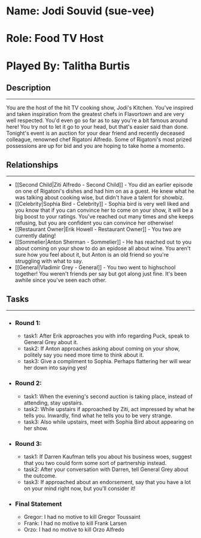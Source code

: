 # Name: Jodi Souvid (sue-vee)
# Role: Food TV Host
# Played By: Talitha Burtis

## Description
---
You are the host of the hit TV cooking show, Jodi's Kitchen. You've inspired and taken inspiration from the greatest chefs in Flavortown and are very well respected. You'd even go so far as to say you're a bit famous around here! You try not to let it go to your head, but that's easier said than done. Tonight's event is an auction for your dear friend and recently deceased colleague, renowned chef Rigatoni Alfredo. Some of Rigatoni's most prized possessions are up for bid and you are hoping to take home a momento.

## Relationships
---
- [[Second Child|Ziti Alfredo - Second Child]] - You did an earlier episode on one of Rigatoni's dishes and had him on as a guest. He knew what he was talking about cooking wise, but didn't have a talent for showbiz.
- [[Celebrity|Sophia Bird - Celebrity]] - Sophia bird is very well liked and you know that if you can convince her to come on your show, it will be a big boost to your ratings. You've reached out many times and she keeps refusing, but you are confident you can convince her otherwise!
- [[Restaurant Owner|Erik Howell - Restaurant Owner]] - You two are currently dating!
- [[Sommelier|Anton Sherman - Sommelier]] - He has reached out to you about coming on your show to do an epidose all about wine. You aren't sure how you feel about it, but Anton is an old friend so you're struggling with what to say.
- [[General|Vladimir Grey - General]] - You two went to highschool together! You weren't friends per say but  got along just fine. It's been awhile since you've seen each other.

## Tasks
___
- ### Round 1:
	- task1: After Erik approaches you with info regarding Puck, speak to General Grey about it.
	- task2: If Anton approaches asking about coming on your show, politely say you need more time to think about it.
	- task3: Give a compliment to Sophia. Perhaps flattering her will wear her down into saying yes!
- ### Round 2:
	- task1: When the evening's second auction is taking place, instead of attending, stay upstairs.
	- task2: While upstairs if approached by Ziti, act impressed by what he tells you. Inwardly, find what he tells you to be very strange.
	- task3:  Also while upstairs, meet with Sophia Bird about appearing on her show.
- ### Round 3:
	- task1: If Darren Kaufman tells you about his business woes, suggest that you two could form some sort of partnership instead.
	- task2: After your conversation with Darren, tell General Grey about the outcome.
	- task3: If approached about an endorsement, say that you have a lot on your mind right now, but you'll consider it!
- ### Final Statement
	- Gregor: I had no motive to kill Gregor Toussaint
	- Frank: I had no motive to kill Frank Larsen
	- Orzo: I had no motive to kill Orzo Alfredo